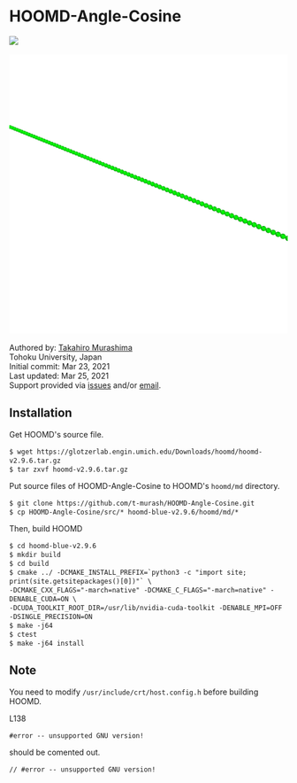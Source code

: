 # HOOMD-Angle-Cosine

<img src="https://latex.codecogs.com/gif.latex?&space;U(\theta)=K[1-\cos(\theta-\theta_0)]" />

![Demo](https://github.com/t-murash/HOOMD-Angle-Cosine/blob/master/movie.gif "Demo")

Authored by:
[Takahiro Murashima](https://github.com/t-murash)<br>
Tohoku University, Japan<br>
Initial commit: Mar 23, 2021<br>
Last updated: Mar 25, 2021<br>
Support provided via [issues](https://github.com/t-murash/HOOMD-Angle-Cosine/issues) and/or [email](mailto:murasima@cmpt.phys.tohoku.ac.jp).


## Installation
Get HOOMD's source file.
```
$ wget https://glotzerlab.engin.umich.edu/Downloads/hoomd/hoomd-v2.9.6.tar.gz
$ tar zxvf hoomd-v2.9.6.tar.gz
```

Put source files of HOOMD-Angle-Cosine to HOOMD's `hoomd/md` directory.

```
$ git clone https://github.com/t-murash/HOOMD-Angle-Cosine.git
$ cp HOOMD-Angle-Cosine/src/* hoomd-blue-v2.9.6/hoomd/md/*
```

Then, build HOOMD

```
$ cd hoomd-blue-v2.9.6
$ mkdir build
$ cd build
$ cmake ../ -DCMAKE_INSTALL_PREFIX=`python3 -c "import site; print(site.getsitepackages()[0])"` \
-DCMAKE_CXX_FLAGS="-march=native" -DCMAKE_C_FLAGS="-march=native" -DENABLE_CUDA=ON \
-DCUDA_TOOLKIT_ROOT_DIR=/usr/lib/nvidia-cuda-toolkit -DENABLE_MPI=OFF -DSINGLE_PRECISION=ON
$ make -j64
$ ctest
$ make -j64 install
```

## Note
You need to modify `/usr/include/crt/host.config.h` before building HOOMD.

L138
```
#error -- unsupported GNU version!
```
should be comented out.
```
// #error -- unsupported GNU version!
```



